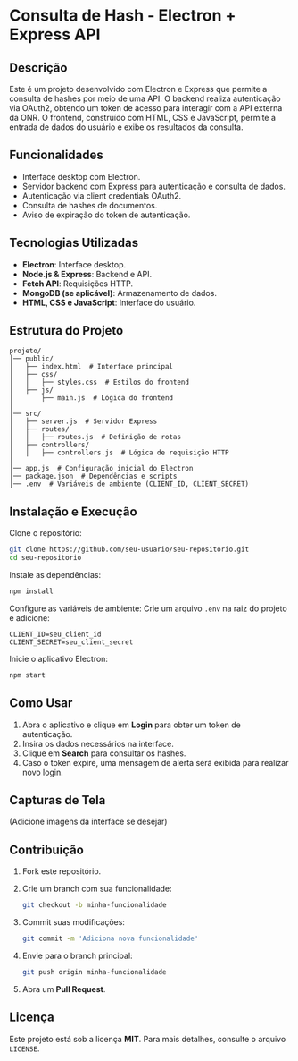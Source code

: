 # Consulta de Hash - Electron + Express API

## Descrição

Este é um projeto desenvolvido com Electron e Express que permite a consulta de hashes por meio de uma API. O backend realiza autenticação via OAuth2, obtendo um token de acesso para interagir com a API externa da ONR. O frontend, construído com HTML, CSS e JavaScript, permite a entrada de dados do usuário e exibe os resultados da consulta.

## Funcionalidades

- Interface desktop com Electron.
- Servidor backend com Express para autenticação e consulta de dados.
- Autenticação via client credentials OAuth2.
- Consulta de hashes de documentos.
- Aviso de expiração do token de autenticação.

## Tecnologias Utilizadas

- **Electron**: Interface desktop.
- **Node.js & Express**: Backend e API.
- **Fetch API**: Requisições HTTP.
- **MongoDB (se aplicável)**: Armazenamento de dados.
- **HTML, CSS e JavaScript**: Interface do usuário.

## Estrutura do Projeto

```
projeto/
│── public/
│   ├── index.html  # Interface principal
│   ├── css/
│   │   ├── styles.css  # Estilos do frontend
│   ├── js/
│       ├── main.js  # Lógica do frontend
│
│── src/
│   ├── server.js  # Servidor Express
│   ├── routes/
│   │   ├── routes.js  # Definição de rotas
│   ├── controllers/
│   │   ├── controllers.js  # Lógica de requisição HTTP
│
│── app.js  # Configuração inicial do Electron
│── package.json  # Dependências e scripts
│── .env  # Variáveis de ambiente (CLIENT_ID, CLIENT_SECRET)
```

## Instalação e Execução

Clone o repositório:

```sh
git clone https://github.com/seu-usuario/seu-repositorio.git
cd seu-repositorio
```

Instale as dependências:

```sh
npm install
```

Configure as variáveis de ambiente:
Crie um arquivo `.env` na raiz do projeto e adicione:

```
CLIENT_ID=seu_client_id
CLIENT_SECRET=seu_client_secret
```

Inicie o aplicativo Electron:

```sh
npm start
```

## Como Usar

1. Abra o aplicativo e clique em **Login** para obter um token de autenticação.
2. Insira os dados necessários na interface.
3. Clique em **Search** para consultar os hashes.
4. Caso o token expire, uma mensagem de alerta será exibida para realizar novo login.

## Capturas de Tela

(Adicione imagens da interface se desejar)

## Contribuição

1. Fork este repositório.
2. Crie um branch com sua funcionalidade:

   ```sh
   git checkout -b minha-funcionalidade
   ```

3. Commit suas modificações:

   ```sh
   git commit -m 'Adiciona nova funcionalidade'
   ```

4. Envie para o branch principal:

   ```sh
   git push origin minha-funcionalidade
   ```

5. Abra um **Pull Request**.

## Licença

Este projeto está sob a licença **MIT**. Para mais detalhes, consulte o arquivo `LICENSE`.
